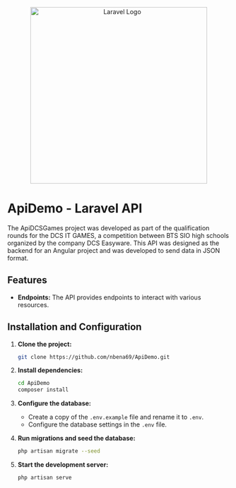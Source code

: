 <p align="center"><a href="https://laravel.com" target="_blank"><img src="https://raw.githubusercontent.com/laravel/art/master/logo-lockup/5%20SVG/2%20CMYK/1%20Full%20Color/laravel-logolockup-cmyk-red.svg" width="400" alt="Laravel Logo"></a></p>

# ApiDemo - Laravel API

The ApiDCSGames project was developed as part of the qualification rounds for the DCS IT GAMES, a competition between BTS SIO high schools organized by the company DCS Easyware. This API was designed as the backend for an Angular project and was developed to send data in JSON format.

## Features

- **Endpoints:** The API provides endpoints to interact with various resources.

## Installation and Configuration

1. **Clone the project:**
   ```bash
   git clone https://github.com/nbena69/ApiDemo.git
   ```

2. **Install dependencies:**
   ```bash
   cd ApiDemo
   composer install
   ```

3. **Configure the database:**
   - Create a copy of the `.env.example` file and rename it to `.env`.
   - Configure the database settings in the `.env` file.

4. **Run migrations and seed the database:**
   ```bash
   php artisan migrate --seed
   ```

5. **Start the development server:**
   ```bash
   php artisan serve
   ```

